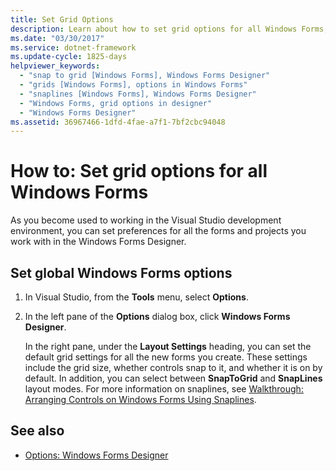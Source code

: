 ```yaml
---
title: Set Grid Options
description: Learn about how to set grid options for all Windows Forms, by means of a 2-step process using the Windows Forms designer.
ms.date: "03/30/2017"
ms.service: dotnet-framework
ms.update-cycle: 1825-days
helpviewer_keywords:
  - "snap to grid [Windows Forms], Windows Forms Designer"
  - "grids [Windows Forms], options in Windows Forms"
  - "snaplines [Windows Forms], Windows Forms Designer"
  - "Windows Forms, grid options in designer"
  - "Windows Forms Designer"
ms.assetid: 36967466-1dfd-4fae-a7f1-7bf2cbc94048
---
```

# How to: Set grid options for all Windows Forms

As you become used to working in the Visual Studio development environment, you can set preferences for all the forms and projects you work with in the Windows Forms Designer.

## Set global Windows Forms options

1. In Visual Studio, from the **Tools** menu, select **Options**.

2. In the left pane of the **Options** dialog box, click **Windows Forms Designer**.

   In the right pane, under the **Layout Settings** heading, you can set the default grid settings for all the new forms you create. These settings include the grid size, whether controls snap to it, and whether it is on by default. In addition, you can select between **SnapToGrid** and **SnapLines** layout modes. For more information on snaplines, see [Walkthrough: Arranging Controls on Windows Forms Using Snaplines](walkthrough-arranging-controls-on-windows-forms-using-snaplines.md).

## See also

- [Options: Windows Forms Designer](/visualstudio/ide/reference/options-windows-forms-designer)
